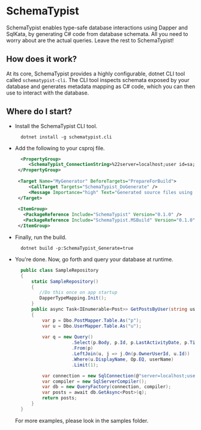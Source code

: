 # SchemaTypist

SchemaTypist enables type-safe database interactions using Dapper and SqlKata, by generating C# code from database schemata.  All you need to worry about are the actual queries.  Leave the rest to SchemaTypist!


## How does it work?

At its core, SchemaTypist provides a highly configurable, dotnet CLI tool called `schematypist-cli`.  The CLI tool inspects schemata exposed by your database and generates metadata mapping as C# code, which you can then use to interact with the database.

## Where do I start?

 - Install the SchemaTypist CLI tool.
   ```commandline 
     dotnet install -g schematypist.cli 
   ```
 - Add the following to your csproj file.
   ```xml
     <PropertyGroup>
		<SchemaTypist_ConnectionString>%22server=localhost;user id=sa;password=N3v3r!nPr0d;Database=StackOverflow%22</SchemaTypist_ConnectionString>
	</PropertyGroup>
	
	<Target Name="MyGenerator" BeforeTargets="PrepareForBuild">
		<CallTarget Targets="SchemaTypist_DoGenerate" />
		<Message Importance="high" Text="Generated source files using SchemaTypist" />
	</Target>
	
	<ItemGroup>
	  <PackageReference Include="SchemaTypist" Version="0.1.0" />
	  <PackageReference Include="SchemaTypist.MSBuild" Version="0.1.0" />
	</ItemGroup>
   ```
 - Finally, run the build.
   ```commandline
     dotnet build -p:SchemaTypist_Generate=true 
   ```
 - You're done.  Now, go forth and query your database at runtime.
   ```csharp
     public class SampleRepository
     {
         static SampleRepository() 
         {
            //Do this once on app startup
            DapperTypeMapping.Init();
         }
         public async Task<IEnumerable<Post>> GetPostsByUser(string userName)
         {
             var p = Dbo.PostMapper.Table.As("p");
             var u = Dbo.UserMapper.Table.As("u");
    
             var q = new Query()
                        .Select(p.Body, p.Id, p.LastActivityDate, p.Title)
                        .From(p)
                        .LeftJoin(u, j => j.On(p.OwnerUserId, u.Id))
                        .Where(u.DisplayName, Op.EQ, userName)
                        .Limit(1);

             var connection = new SqlConnection(@"server=localhost;user id=sa;password= N3v3r!nPr0d;initial catalog=StackOverflow");
             var compiler = new SqlServerCompiler();
             var db = new QueryFactory(connection, compiler);
             var posts = await db.GetAsync<Post>(q);
             return posts;
         }
     }
   ```

   For more examples, please look in the samples folder.

